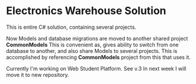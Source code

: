 # Electronics Warehouse Solution

This is entire C# solution, containing several projects.

Now Models and database migrations are moved to another shared project <b>CommonModels</b>
This is convenient as, gives ability to switch from one database to another, and also share Models to several projects. This is accomplished by referencing <b>CommonModels</b> project from this that uses it.

Currently I'm working on Web Student Platform. See v.3 
In next week I will move it to new repository.
